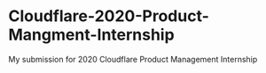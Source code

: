 # Cloudflare-2020-Product-Mangment-Internship
My submission for 2020 Cloudflare Product Management Internship
